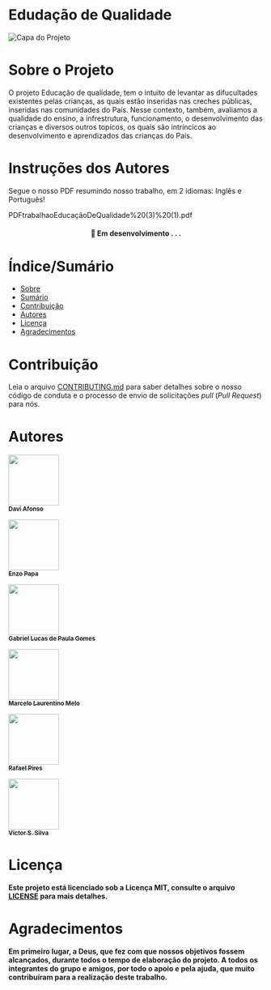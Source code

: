 # Edudação de Qualidade 


![Capa do Projeto](https://camo.githubusercontent.com/8d5960cd17f41668efacba0d6e9eed975ad7f4c1847837fd53ae2beb1b1d0009/687474703a2f2f7777772e6d70676f2e6d702e62722f706f7274616c2f696d6167656e732f323031382f30312f31372f31375f32335f33375f3831375f65647563612543332541372543332541336f5f656e73696e6f5f696e66616e74696c5f6573636f6c615f6c6976726f732e6a7067)

# Sobre o Projeto

O projeto Educação de qualidade, tem o intuito de levantar as difucultades existentes pelas crianças, as quais estão inseridas nas creches públicas, inseridas nas comunidades do País. Nesse contexto, também, avaliamos a qualidade do ensino, a infrestrutura, funcionamento, o desenvolvimento das crianças e diversos outros topícos, os quais são intríncicos ao desenvolvimento e aprendizados das crianças do País.

# Instruções dos Autores
Segue o nosso PDF resumindo nosso trabalho, em 2 idiomas: Inglês e Português!

PDFtrabalhaoEducaçãoDeQualidade%20(3)%20(1).pdf


<h4 align="center"> 
	🚧  Em desenvolvimento . . .
</h4>

# Índice/Sumário

* [Sobre](#sobre-o-projeto)
* [Sumário](#índice/sumário)
* [Contribuição](#contribuição)
* [Autores](#autores)
* [Licença](#licença)
* [Agradecimentos](#agradecimentos)


# Contribuição

Leia o arquivo [CONTRIBUTING.md](CONTRIBUTING.md) para saber detalhes sobre o nosso código de conduta e o processo de envio de solicitações *pull* (*Pull Request*) para nós.

# Autores

<a href="https://github.com/DaviAfonso88"><img src="https://avatars.githubusercontent.com/u/89953265?v=4" width="100px;" alt=""/><br /><sub><b>Davi Afonso </b></sub></a>

<a href="https://github.com/EnzoPapa"><img src="https://avatars.githubusercontent.com/u/90208620?s=400&u=a9eed2bb85a6bb6a45af74a4f53ee0e481213bda&v=4" width="100px;" alt=""/><br /><sub><b>Enzo Papa  </b></sub></a> <b> 

<a href="https://github.com/gabriellucas11"><img src="https://avatars.githubusercontent.com/u/86935074?s=400&u=77dfdf29f143ceb6f518b214d871b71442608e23&v=4" width="100px;" alt=""/><br /><sub><b>Gabriel Lucas de Paula Gomes </b></sub></a> <b> 
	
<a href="https://github.com/MarcLaurents"><img src="https://avatars.githubusercontent.com/u/90254883?v=4" width="100px;" alt=""/><br /><sub><b>Marcelo Laurentino Melo </b></sub></a><br /> <b>
	
	
<a href="https://github.com/rehfeld13"><img src="https://avatars.githubusercontent.com/u/88861731?v=4" width="100px;" alt=""/><br /><sub><b>Rafael Pires</b></sub></a><br /> <b> 


<a href="https://github.com/ViictorSS"><img src="https://avatars.githubusercontent.com/u/90292206?v=4" width="100px;" alt=""/><br /><sub><b>Victor S. Silva </b></sub></a><br /> <b>








# Licença

Este projeto está licenciado sob a Licença MIT,  consulte o arquivo [LICENSE](LICENSE) para mais detalhes.

# Agradecimentos

Em primeiro lugar, а Deus, qυе fez com que nossos objetivos fossem alcançados, durante todos o tempo de elaboração do projeto. A todos os integrantes do grupo e amigos, por todo o apoio e pela ajuda, que muito contribuíram para a realização deste trabalho.
